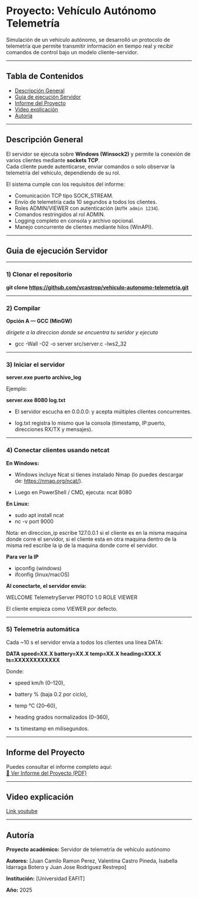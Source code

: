 # Proyecto: Vehículo Autónomo Telemetría

Simulación de un vehículo autónomo, se desarrolló un protocolo de telemetría que permite transmitir información en tiempo real y recibir comandos de control bajo un modelo cliente–servidor.

---

## Tabla de Contenidos
- [Descripción General](#descripción-general)
- [Guia de ejecución Servidor](#guia-de-ejecución-servidor)
- [Informe del Proyecto](#informe-del-proyecto)
- [Video explicación](#video-explicación)
- [Autoría](#autoría)
  

---

## Descripción General

El servidor se ejecuta sobre **Windows (Winsock2)** y permite la conexión de varios clientes mediante **sockets TCP**.  
Cada cliente puede autenticarse, enviar comandos o solo observar la telemetría del vehículo, dependiendo de su rol.

El sistema cumple con los requisitos del informe:
- Comunicación TCP tipo SOCK_STREAM.
- Envío de telemetría cada 10 segundos a todos los clientes.
- Roles ADMIN/VIEWER con autenticación (`AUTH admin 1234`).
- Comandos restringidos al rol ADMIN.
- Logging completo en consola y archivo opcional.
- Manejo concurrente de clientes mediante hilos (WinAPI).

---

## Guia de ejecución Servidor

---

### 1) Clonar el repositorio

**git clone https://github.com/vcastrop/vehiculo-autonomo-telemetria.git**

---

### 2) Compilar

**Opción A — GCC (MinGW)**

*dirigete a la direccion donde se encuentra tu seridor y ejecuta*

- gcc -Wall -O2 -o server src/server.c -lws2_32

---

### 3) Iniciar el servidor

**server.exe puerto archivo_log**

Ejemplo:

**server.exe 8080 log.txt**

- El servidor escucha en 0.0.0.0:<puerto> y acepta múltiples clientes concurrentes.

- log.txt registra lo mismo que la consola (timestamp, IP:puerto, direcciones RX/TX y mensajes).

---

### 4) Conectar clientes usando netcat

**En Windows:**

- Windows incluye Ncat si tienes instalado Nmap (lo puedes descargar de: https://nmap.org/ncat/).

- Luego en PowerShell / CMD, ejecuta: ncat <direccion ip> 8080

**En Linux:**

- sudo apt install ncat
- nc -v <direccion ip> port 9000

Nota: en direccion_ip escribe 127.0.0.1 si el cliente es en la misma maquina donde corre el servidor, si el cliente esta en otra maquina dentro de la misma red escribe la ip de la maquina donde corre el servidor. 

**Para ver la IP**
- ipconfig (windows)
- ifconfig  (linux/macOS)

**Al conectarte, el servidor envía:**

WELCOME TelemetryServer PROTO 1.0
ROLE VIEWER

El cliente empieza como VIEWER por defecto.

---

### 5) Telemetría automática

Cada ~10 s el servidor envía a todos los clientes una línea DATA:

**DATA speed=XX.X battery=XX.X temp=XX.X heading=XXX.X ts=XXXXXXXXXXXX**

Donde:

- speed km/h (0–120),

- battery % (baja 0.2 por ciclo),

- temp °C (20–60),

- heading grados normalizados (0–360),

- ts timestamp en milisegundos.

---

## Informe del Proyecto

Puedes consultar el informe completo aquí:  
[📘 Ver Informe del Proyecto (PDF)](./docs/informe%20(1).pdf)


---

## Video explicación

[Link youtube](https://youtu.be/O_3hcu1YBnY?si=NXtba9Y4wKAoBO-9)

---

## Autoría

**Proyecto académico:** Servidor de telemetría de vehículo autónomo

**Autores:** [Juan Camilo Ramon Perez, Valentina Castro Pineda, Isabella Idarraga Botero y Juan Jose Rodriguez Restrepo]

**Institución:** [Universidad EAFIT]

**Año:** 2025

